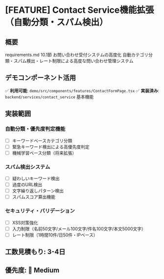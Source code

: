 # [FEATURE] Contact Service機能拡張（自動分類・スパム検出）

## 概要
requirements.md 10.1節 お問い合わせ受付システムの高度化
自動カテゴリ分類・スパム検出・レート制限による高度な問い合わせ管理システム

## デモコンポーネント活用
✅ **利用可能**: `demo/src/components/features/ContactFormPage.tsx`
✅ **実装済み**: `backend/services/contact_service` 基本機能

## 実装範囲

### 自動分類・優先度判定機能
- [ ] キーワードベースカテゴリ分類
- [ ] 緊急キーワード検出による高優先度判定
- [ ] 機械学習ベース分類（将来拡張）

### スパム検出システム  
- [ ] 疑わしいキーワード検出
- [ ] 過度のURL検出
- [ ] 文字繰り返しパターン検出
- [ ] スパムスコア算出機能

### セキュリティ・バリデーション
- [ ] XSS対策強化
- [ ] 入力制限（名前50文字/メール100文字/件名100文字/本文5000文字）
- [ ] レート制限（1時間10件/日50件・IPベース）

## 工数見積もり: **3-4日**
## 優先度: 🔧 **Medium**